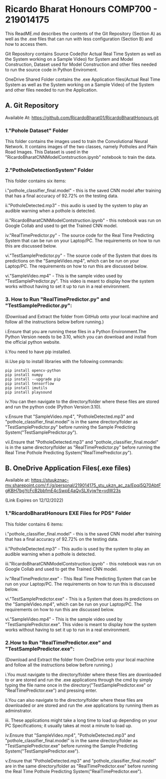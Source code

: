 # Ricardo Bharat Honours COMP700 - 219014175

This ReadME.md describes the contents of the Git Repository (Section A) as well as the .exe files that can run with less configuration (Section B) and how to access them.

Git Repository contains Source Code(for Actual Real Time System as well as the System working on a Sample Video) for System and Model Construction, Dataset used for Model Construction and other files needed to run the source code in Python Enviroment.

OneDrive Shared Folder contains the .exe Application files(Actual Real Time System as well as the System working on a Sample Video) of the System and other files needed to run the Application.

## A. Git Repository 
Available At:
        https://github.com/RicardoBharat01/RicardoBharatHonours.git

### 1."Pohole Dataset" Folder

This folder contains the images used to train the Convolutional Neural Network.
It contains images of the two classes, namely Potholes and Plain Road Images.
This Dataset is used in the "RicardoBharatCNNModelContstruction.ipynb" notebook to train the data.
    
### 2."PotholeDetectionSystem" Folder

This folder contains six items:
    
i."pothole_classifier_final.model" - this is the saved CNN model after training that has a final accuracy of 92.72% on the 
   testing data.
      
ii."PotholeDetected.mp3" - this audio is used by the system to play an audible warning when a pothole is detected.
      
iii."RicardoBharatCNNModelContstruction.ipynb" - this notebook was run on Google Collab and used to get the Trained CNN model.
      
iv."RealTimePredictor.py" - The source code for the Real Time Predicting System that can be run on your Laptop/PC.
    The requirements on how to run this are discussed below.
      
vi."TestSamplePredictor.py" - The source code of the System that does its predictions on the "SampleVideo.mp4", which can be run on 
    your Laptop/PC. The requirements on how to run this are discussed below.
      
vi."SampleVideo.mp4" - This is the sample video used by "TestSamplePredictor.py".
    This video is meant to display how the system works without having to set it up to run in a real environment.
      
### 3. How to Run "RealTimePredictor.py" and "TestSamplePredictor.py":

(Download and Extract the folder from GitHub onto your local machine and follow all the instructions below before running.)
    
i.Ensure that you are running these files in a Python Environment.The Python Version needs to be 3.10,
  which you can download and install from the official python website.

ii.You need to have pip installed.

iii.Use pip to install libraries with the following commands:
```
pip install opencv-python
pip install numpy
pip install --upgrade pip
pip install tensorflow
pip install imutils
pip install playsound
 ```
iv.You can then navigate to the directory/folder where these files are stored and run the python code (Python Version:3.10).

v.Ensure that "SampleVideo.mp4", "PotholeDetected.mp3" and "pothole_classifier_final.model" is in the same directory/folder as "TestSamplePredictor.py" 
  before running the Sample Predicting System("TestSamplePredictor.py"). 

vii.Ensure that  "PotholeDetected.mp3" and "pothole_classifier_final.model" is in the same directory/folder as "RealTimePredictor.py"
    before running the Real Time Pothole Predicting System("RealTimePredictor.py"). 
        
## B. OneDrive Application Files(.exe files) 
Available at:
        https://stuukznac-my.sharepoint.com/:f:/g/personal/219014175_stu_ukzn_ac_za/Epqi5Q70AbtFgKBH7bgYcFcB2bbfmE4cSwpE4aQySLXyjw?e=vdW23s
        
(Link Expires on 12/12/2022)

### 1."RicardoBharatHonours EXE Files for PDS" Folder

This folder contains 6 items:
    
i."pothole_classifier_final.model" - this is the saved CNN model after training that has a final accuracy of 92.72% on the 
   testing data.
      
ii."PotholeDetected.mp3" - This audio is used by the system to play an audible warning when a pothole is detected.
      
iii."RicardoBharatCNNModelContstruction.ipynb" - this notebook was run on Google Collab and used to get the Trained CNN model.
      
iv."RealTimePredictor.exe" - This Real Time Predicting System that can be run on your Laptop/PC.
    The requirements on how to run this is discussed below.
      
vi."TestSamplePredictor.exe" - This is a System that does its predictions on the "SampleVideo.mp4", which can be run on 
    your Laptop/PC. The requirements on how to run this are discussed below.
      
vi."SampleVideo.mp4" - This is the sample video used by "TestSamplePredictor.exe".
    This video is meant to display how the system works without having to set it up to run in a real environment.
        
### 2.How to Run "RealTimePredictor.exe" and "TestSamplePredictor.exe":
 
(Download and Extract the folder from OneDrive onto your local machine and follow all the instructions below before running.)
    
i.You must navigate to the directory/folder where these files are downloaded to or are stored and run the .exe applications
  through the cmd by simply typing the file name once in the directory("TestSamplePredictor.exe" or "RealTimePredictor.exe") and pressing enter.
      
ii.You can also navigate to the directory/folder where these files are downloaded or are stored and run the .exe applications by running them as adminstrator.
    
iii. These applications might take a long time to load up depending on your PC Specifications; it usually takes at most a minute to load up.
    
iv.Ensure that "SampleVideo.mp4", "PotholeDetected.mp3" and "pothole_classifier_final.model" is in the same directory/folder as "TestSamplePredictor.exe" 
   before running the Sample Predicting System("TestSamplePredictor.exe"). 

v.Ensure that  "PotholeDetected.mp3" and "pothole_classifier_final.model" are in the same directory/folder as "RealTimePredictor.exe"
        before running the Real Time Pothole Predicting System("RealTimePredictor.exe"). 
     
